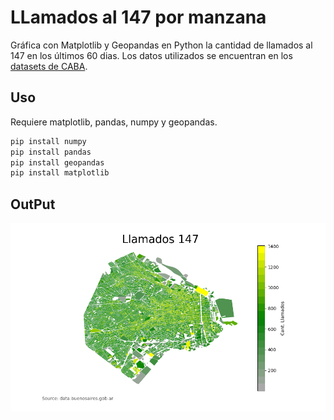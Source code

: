 # LLamados al 147 por manzana

Gráfica con Matplotlib y Geopandas en Python la cantidad de llamados al 147 en los últimos 60 dias.
Los datos utilizados se encuentran en los [datasets de CABA](https://data.buenosaires.gob.ar/dataset).
## Uso

Requiere matplotlib, pandas, numpy y geopandas.

```bash
pip install numpy
pip install pandas
pip install geopandas
pip install matplotlib
```

## OutPut
![image](https://raw.githubusercontent.com/javierinf/llamados_por_manzana_147/master/outpu.png)

